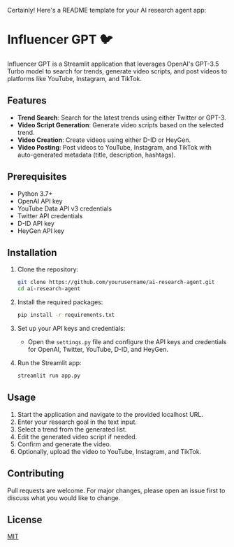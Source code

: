 Certainly! Here's a README template for your AI research agent app:
# Influencer GPT 🐦

Influencer GPT is a Streamlit application that leverages OpenAI's GPT-3.5 Turbo model to search for trends, generate video scripts, and post videos to platforms like YouTube, Instagram, and TikTok.

## Features

- **Trend Search**: Search for the latest trends using either Twitter or GPT-3.
- **Video Script Generation**: Generate video scripts based on the selected trend.
- **Video Creation**: Create videos using either D-ID or HeyGen.
- **Video Posting**: Post videos to YouTube, Instagram, and TikTok with auto-generated metadata (title, description, hashtags).

## Prerequisites

- Python 3.7+
- OpenAI API key
- YouTube Data API v3 credentials
- Twitter API credentials
- D-ID API key
- HeyGen API key

## Installation

1. Clone the repository:
   ```bash
   git clone https://github.com/yourusername/ai-research-agent.git
   cd ai-research-agent
   ```

2. Install the required packages:
   ```bash
   pip install -r requirements.txt
   ```

3. Set up your API keys and credentials:
   - Open the `settings.py` file and configure the API keys and credentials for OpenAI, Twitter, YouTube, D-ID, and HeyGen.

4. Run the Streamlit app:
   ```bash
   streamlit run app.py
   ```

## Usage

1. Start the application and navigate to the provided localhost URL.
2. Enter your research goal in the text input.
3. Select a trend from the generated list.
4. Edit the generated video script if needed.
5. Confirm and generate the video.
6. Optionally, upload the video to YouTube, Instagram, and TikTok.

## Contributing

Pull requests are welcome. For major changes, please open an issue first to discuss what you would like to change.

## License

[MIT](https://choosealicense.com/licenses/mit/)